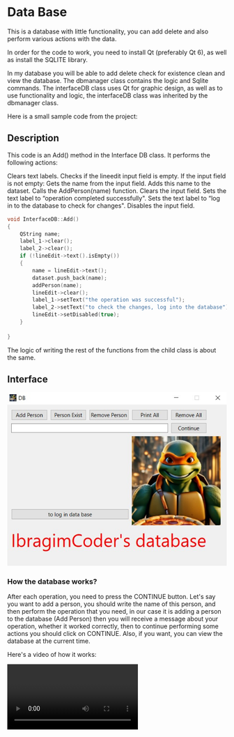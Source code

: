 # Data Base 

This is a database with little functionality, you can add delete and also perform various actions with the data.

In order for the code to work, you need to install Qt (preferably Qt 6), as well as install the SQLITE library.

In my database you will be able to add delete check for existence clean and view the database.
The dbmanager class contains the logic and Sqlite commands. The interfaceDB class uses Qt for graphic design, as well as to use functionality and logic, the interfaceDB class was inherited by the dbmanager class.

Here is a small sample code from the project:

## Description

This code is an Add() method in the Interface DB class. It performs the following actions:

Clears text labels.
Checks if the lineedit input field is empty.
If the input field is not empty:
Gets the name from the input field.
Adds this name to the dataset.
Calls the AddPerson(name) function.
Clears the input field.
Sets the text label to “operation completed successfully".
Sets the text label to “log in to the database to check for changes".
Disables the input field.

``` c++
void InterfaceDB::Add()
{
    QString name;
    label_1->clear();
    label_2->clear();
    if (!lineEdit->text().isEmpty())
    {
        name = lineEdit->text();
        dataset.push_back(name);
        addPerson(name);
        lineEdit->clear();
        label_1->setText("the operation was successful");
        label_2->setText("to check the changes, log into the database");
        lineEdit->setDisabled(true);
    }

}
```


The logic of writing the rest of the functions from the child class is about the same.



## Interface

<img src="photo1.jpg" alt>

### How the database works?

After each operation, you need to press the CONTINUE button. Let's say you want to add a person, you should write the name of this person, and then perform the operation that you need, in our case it is adding a person to the database (Add Person) then you will receive a message about your operation, whether it worked correctly, then to continue performing some actions you should click on CONTINUE. Also, if you want, you can view the database at the current time.


Here's a video of how it works:

<video src="https://example.com/path/to/my-video.mp4" controls></video>